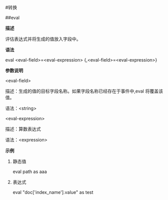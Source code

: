 #转换

##eval

**描述**

评估表达式并将生成的值放入字段中。

**语法**

eval &lt;eval-field&gt;=&lt;eval-expression&gt; {,&lt;eval-field&gt;=&lt;eval-expression&gt;}

**参数说明**

&lt;eval-field&gt;

描述：生成的值的目标字段名称。如果字段名称已经存在于事件中,eval 将覆盖该值。

语法：&lt;string&gt;

&lt;eval-expression&gt;

描述：算数表达式

语法：&lt;expression&gt;

**示例**

1. 静态值

    eval path as aaa
    
2. 表达式

    eval "doc['index_name'].value" as test
